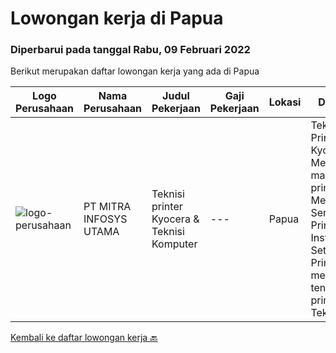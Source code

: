 
  # Lowongan kerja di Papua

  ### Diperbarui pada tanggal Rabu, 09 Februari 2022

  Berikut merupakan daftar lowongan kerja yang ada di Papua

  |Logo Perusahaan | Nama Perusahaan | Judul Pekerjaan | Gaji Pekerjaan | Lokasi | Deskripsi | Tanggal diunggah | Pranala |
  | -------------- | --------------- | --------------- | --------- | --------- | -------------- | ------- | ----------- |
  |![logo-perusahaan](https://image-service-cdn.seek.com.au/e9ec6fb2c34674038ef0a05ec8d4cd1e22347834/ee4dce1061f3f616224767ad58cb2fc751b8d2dc)|PT MITRA INFOSYS UTAMA|Teknisi printer Kyocera & Teknisi Komputer|---|Papua|Teknisi Printer Kyocera Melakukan maintenance printer Melakukan Service Printer  Install &amp; Setting Printer mengerti tentang printer Teknisi...|Rabu, 26 Januari 2022|https://www.jobstreet.co.id/id/job/teknisi-printer-kyocera-teknisi-komputer-3769305?token=0~3919554e-b105-4a40-b20f-fff3abf54c0e&sectionRank=1&jobId=jobstreet-id-job-3769305|


  [Kembali ke daftar lowongan kerja 🔙](../README.md#daftar-lowongan-kerja)
  